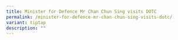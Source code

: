 ```yaml
---
title: Minister for Defence Mr Chan Chun Sing visits DOTC
permalink: /minister-for-defence-mr-chan-chun-sing-visits-dotc/
variant: tiptap
description: ""
---
```


